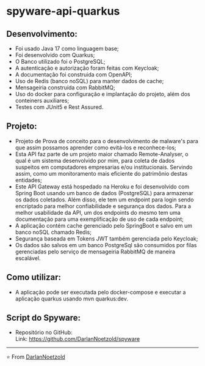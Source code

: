 # spyware-api-quarkus
## Desenvolvimento:
* Foi usado Java 17 como linguagem base;
* Foi desenvolvido com Quarkus;
* O Banco utilizado foi o PostgreSQL;
* A autenticação e autorização foram feitas com Keycloak;
* A documentação foi construida com OpenAPI;
* Uso de Redis (banco noSQL) para manter dados de cache;
* Mensageiria construída com RabbitMQ;
* Uso do docker para configuração e implantação do projeto, além dos conteiners auxiliares;
* Testes com JUnit5 e Rest Assured.

## Projeto:
* Projeto de Prova de conceito para o desenvolvimento de malware's para que assim possamos aprender como evitá-los e reconhece-los;
* Esta API faz parte de um projeto maior chamado Remote-Analyser, o qual é um sistema desenvolvido por mim, para coleta de dados suspeitos em computadores empresarias e/ou institucionais. Servindo assim, como um monitoramento mais eficiente do patrimônio destas entidades;
* Este API Gateway está hospedado na Heroku e foi desenvolvido com Spring Boot usando um banco de dados (PostgreSQL) para armazenar os dados coletados. Além disso, ele tem um endpoint para login sendo encriptado para melhor confiabilidade e segurança dos dados. Para a melhor usabilidade da API, um dos endpoints do mesmo tem uma documentação para uma exemplificação de uso de cada endpoint;
* A aplicação contém cache gerenciado pelo SpringBoot e salvo em um banco noSQL chamado Redis;
* Segurança baseada em Tokens JWT também gerenciada pelo Keycloak;
* Os dados são salvos em um banco PostgreSql são consumidos por filas gerenciadas pelo serviço de mensageiria RabbitMQ de maneira escalável.


## Como utilizar:
* A aplicação pode ser executada pelo docker-compose e executar a aplicação quarkus usando mvn quarkus:dev.


## Script do Spyware:
* Repositório no GitHub:
<br>Link: https://github.com/DarlanNoetzold/spyware

---
⭐️ From [DarlanNoetzold](https://github.com/DarlanNoetzold)
